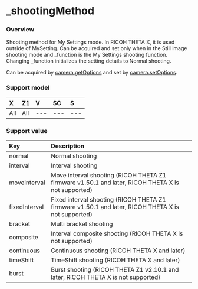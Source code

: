 # \_shootingMethod

### Overview

Shooting method for My Settings mode. In RICOH THETA X, it is used outside of MySetting.
Can be acquired and set only when in the Still image shooting mode and \_function is the My Settings shooting function.  
Changing \_function initializes the setting details to Normal shooting.

Can be acquired by [camera.getOptions](../commands/camera.get_options.md) and set by [camera.setOptions](../commands/camera.set_options.md).

### Support model

| X | Z1 | V | SC | S |
|:--|:--|:--|:--|:--|
| All | All | --- | --- | --- |

### Support value

| Key | Description |
|:--|:--|
| normal | Normal shooting |
| interval | Interval shooting |
| moveInterval | Move interval shooting (RICOH THETA Z1 firmware v1.50.1 and later, RICOH THETA X is not supported) |
| fixedInterval | Fixed interval shooting (RICOH THETA Z1 firmware v1.50.1 and later, RICOH THETA X is not supported) |
| bracket | Multi bracket shooting |
| composite | Interval composite shooting (RICOH THETA X is not supported) |
| continuous | Continuous shooting (RICOH THETA X and later) |
| timeShift | TimeShift shooting (RICOH THETA X and later) |
| burst | Burst shooting (RICOH THETA Z1 v2.10.1 and later, RICOH THETA X is not supported) |
